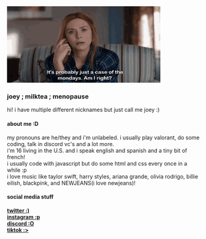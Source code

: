 
  <img src="https://github.com/isthatmilktea/isthatmilktea/blob/main/wandavision-just-a-case-of-the-mondays.gif" width="400" height="200">

### joey ; milktea ; menopause  
hi! i have multiple different nicknames but just call me joey :)

#### about me :D  
my pronouns are he/they and i'm unlabeled. i usually play valorant, do some coding, talk in discord vc's and a lot more.  
i'm 16 living in the U.S. and i speak english and spanish and a tiny bit of french!  
i usually code with javascript but do some html and css every once in a while :p  
i love music like taylor swift, harry styles, ariana grande, olivia rodrigo, billie eilish, blackpink, and NEWJEANS(i love newjeans)!

#### social media stuff
[**twitter :)**](https://twitter.com/joeysuckslol)  
[**instagram :p**](instagram.com/joeysuckslol)  
[**discord :O**](https://discord.gg/joy)  
[**tiktok :>**](https://tiktok.com/joeysuckslol)
